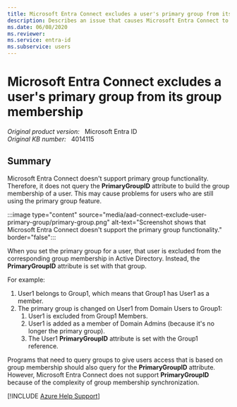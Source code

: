 ```yaml
---
title: Microsoft Entra Connect excludes a user's primary group from its group membership
description: Describes an issue that causes Microsoft Entra Connect to exclude a user's primary group from its group membership.
ms.date: 06/08/2020
ms.reviewer: 
ms.service: entra-id
ms.subservice: users
---
```

# Microsoft Entra Connect excludes a user's primary group from its group membership

_Original product version:_ &nbsp; Microsoft Entra ID  
_Original KB number:_ &nbsp; 4014115

## Summary

Microsoft Entra Connect doesn't support primary group functionality. Therefore, it does not query the **PrimaryGroupID** attribute to build the group membership of a user. This may cause problems for users who are still using the primary group feature.

:::image type="content" source="media/aad-connect-exclude-user-primary-group/primary-group.png" alt-text="Screenshot shows that Microsoft Entra Connect doesn't support the primary group functionality." border="false":::

When you set the primary group for a user, that user is excluded from the corresponding group membership in Active Directory. Instead, the **PrimaryGroupID** attribute is set with that group.

For example:

1. User1 belongs to Group1, which means that Group1 has User1 as a member.
2. The primary group is changed on User1 from Domain Users to Group1:
    1. User1 is excluded from Group1 Members.
    2. User1 is added as a member of Domain Admins (because it's no longer the primary group).
    3. The User1 **PrimaryGroupID** attribute is set with the Group1 reference.

Programs that need to query groups to give users access that is based on group membership should also query for the **PrimaryGroupID** attribute. However, Microsoft Entra Connect does not support **PrimaryGroupID** because of the complexity of group membership synchronization.

[!INCLUDE [Azure Help Support](../../../includes/azure-help-support.md)]
